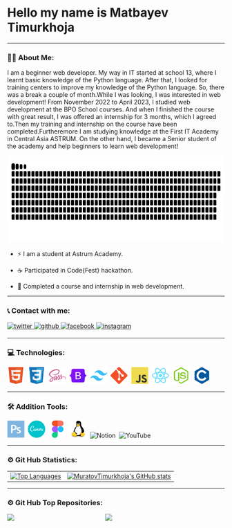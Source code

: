 


<h1>Hello my name is Matbayev Timurkhoja</h1>

----

### :man_technologist: About Me:

I am a beginner web developer. My way in IT started at school 13, where I learnt basic knowledge of the Python language. After that, I looked for training centers to improve my knowledge of the Python language. So, there was a break a couple of month.While I was looking, I was interested in web development! From November 2022 to April 2023, I studied web development at the BPO School courses. And when I finished the course with great result, I was offered an internship for 3 months, which I agreed to.Then my training and internship on the course have been completed.Furtheremore I am studying knowledge at the First IT Academy in Central Asia ASTRUM. On the other hand, I became a Senior student of the academy and help beginners to learn web development!

<p align="center">
 <img width="800" height="200" src="assets/github-snake.svg" alt="snake"/>
</p>

-  :zap: I am a student at Astrum Academy.

-  :coffee: Participated in Code{Fest} hackathon.

- :school: Completed a course and internship in web development.

----

### :telephone_receiver: Contact with me:

<div align="left">
<a href="https://twitter.com/https://twitter.com/timur_matbayev" target="_blank">
<img src=https://img.shields.io/badge/twitter-%2300acee.svg?&style=for-the-badge&logo=twitter&logoColor=white alt=twitter style="margin-bottom: 5px;" />
</a>
<a href="https://github.com/https://github.com/MuratovTimurkhoja" target="_blank">
<img src=https://img.shields.io/badge/github-%2324292e.svg?&style=for-the-badge&logo=github&logoColor=white alt=github style="margin-bottom: 5px;" />
</a>
<a href="https://www.facebook.com/" target="_blank">
<img src=https://img.shields.io/badge/facebook-%232E87FB.svg?&style=for-the-badge&logo=facebook&logoColor=white alt=facebook style="margin-bottom: 5px;" />
</a>
<a href="https://www.instagram.com/timurkhoja_matbayev/" target="_blank">
<img src=https://img.shields.io/badge/instagram-%23000000.svg?&style=for-the-badge&logo=instagram&logoColor=white alt=instagram style="margin-bottom: 5px;" />
</a>  
</div>  

----

### 💻 Technologies:

<div>
  <img src="https://github.com/devicons/devicon/blob/master/icons/html5/html5-original.svg" title="html5" alt="html5" width="40" height="40"/>&nbsp;
  <img src="https://github.com/devicons/devicon/blob/master/icons/css3/css3-original.svg" title="css" alt="css" width="40" height="40"/>&nbsp;
  <img src="https://github.com/devicons/devicon/blob/master/icons/sass/sass-original.svg" title="sass/scss" alt="sass/scss" width="40" height="40"/>&nbsp;
  <img src="https://github.com/devicons/devicon/blob/master/icons/bootstrap/bootstrap-original.svg" title="bootstrap" alt="bootstrap" width="40" height="40"/>&nbsp;
  <img src="https://github.com/devicons/devicon/blob/master/icons/tailwindcss/tailwindcss-plain.svg" title="tailwindcss" alt="tailwindcss" width="40" height="40"/>&nbsp;
  <img src="https://github.com/devicons/devicon/blob/master/icons/git/git-original.svg" title="git" alt="git" width="40" height="40"/>&nbsp;
  <img src="https://github.com/devicons/devicon/blob/master/icons/javascript/javascript-original.svg" title="javascript" alt="javascript" width="40" height="40"/>&nbsp;
  <img src="https://github.com/devicons/devicon/blob/master/icons/react/react-original.svg" title="reactjs" alt="reactjs" width="40" height="40"/>&nbsp;
  <img src="https://github.com/devicons/devicon/blob/master/icons/nodejs/nodejs-original.svg" title="nodejs" alt="nodejs" width="40" height="40"/>&nbsp;
  <img src="https://github.com/devicons/devicon/blob/master/icons/c/c-plain.svg" title="C" alt="C" width="40" height="40"/>&nbsp;
</div>

----

### 🛠 Addition Tools:

<div>
  <img src="https://github.com/devicons/devicon/blob/master/icons/photoshop/photoshop-plain.svg" title="photoshop" alt="photoshop" width="40" height="40"/>&nbsp;
  <img src="https://github.com/devicons/devicon/blob/master/icons/canva/canva-original.svg" title="canva" alt="canva" width="40" height="40"/>&nbsp;
  <img src="https://github.com/devicons/devicon/blob/master/icons/figma/figma-original.svg" title="figma" alt="figma" width="40" height="40"/>&nbsp;
  <img src="https://github.com/devicons/devicon/blob/master/icons/linux/linux-original.svg" title="linux" alt="linux" width="40" height="40"/>&nbsp;
  <img src="https://upload.wikimedia.org/wikipedia/commons/e/e9/Notion-logo.svg" title="Notion" alt="Notion" width="40" height="40"/>&nbsp;
  <img src="https://upload.wikimedia.org/wikipedia/commons/9/9e/YouTube_Logo_%282013-2017%29.svg" title="YouTube" alt="YouTube" width="40" height="40"/>&nbsp;
</div>

----

### ⚙️ Git Hub Statistics:

<table>
  <tr>
    <td>
      <a href="https://github.com/MuratovTimurkhoja" align="left"><img src="https://github-readme-stats.vercel.app/api/top-langs/?username=MuratovTimurkhoja&langs_count=10&title_color=3382ed&text_color=ffffff&icon_color=3382ed&bg_color=000000&hide_border=true&locale=en&custom_title=Top%20%Languages" alt="Top Languages" /></a>
    </td>
    <td>
<a href="http://www.github.com/MuratovTimurkhoja"><img src="https://github-readme-stats.vercel.app/api?username=MuratovTimurkhoja&show_icons=true&hide=prs,&count_private=true&title_color=3382ed&text_color=ffffff&icon_color=3382ed&bg_color=000000&hide_border=true&show_icons=true" alt="MuratovTimurkhoja's GitHub stats" /></a>
    </td>
  </tr>
</table>

----

### ⚙️ Git Hub Top Repositories:

<div width="100%" align="center"><a href="https://github.com/MuratovTimurkhoja/My_Levenshtein" align="left"><img align="left" width="45%" src="https://github-readme-stats.vercel.app/api/pin/?username=MuratovTimurkhoja&repo=My_Levenshtein&title_color=3382ed&text_color=ffffff&icon_color=3382ed&bg_color=000000&hide_border=true&locale=en" /></a></div>

<div width="100%" align="center"><a href="https://github.com/MuratovTimurkhoja/My_First_Backend" align="left"><img align="left" width="45%" src="https://github-readme-stats.vercel.app/api/pin/?username=MuratovTimurkhoja&repo=My_First_Backend&title_color=3382ed&text_color=ffffff&icon_color=3382ed&bg_color=000000&hide_border=true&locale=en" /></a></div>
